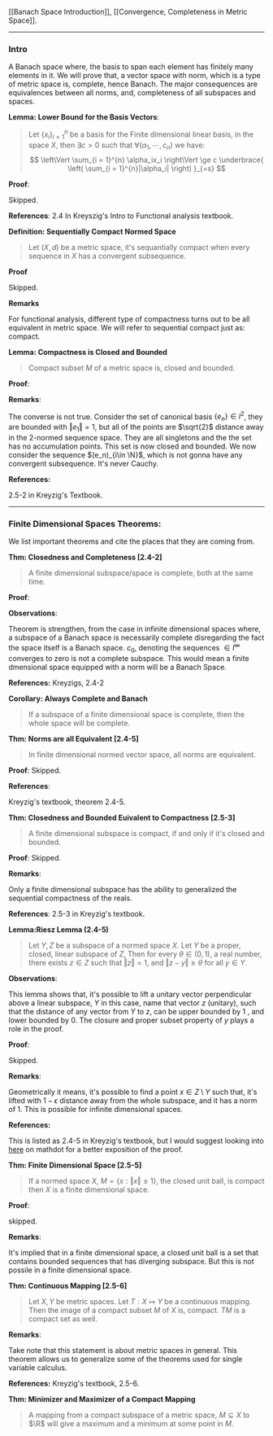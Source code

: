 [[Banach Space Introduction]],  [[Convergence, Completeness in Metric Space]].

---
### **Intro**

A Banach space where, the basis to span each element has finitely many elements in it. We will prove that, a vector space with norm, which is a type of metric space is, complete, hence Banach. The major consequences are equivalences between all norms, and, completeness of all subspaces and spaces. 

**Lemma: Lower Bound for the Basis Vectors**: 
> Let $\{x_i\}_{i=1}^n$ be a basis for the Finite dimensional linear basis, in the space $X$, then $\exists c > 0$ such that $\forall (\alpha_1, \cdots, c_n)$ we have: 
> $$
> \left\Vert 
>     \sum_{i = 1}^{n}
>     \alpha_ix_i
> \right\Vert \ge c
> \underbrace{
>     \left(
>     \sum_{i = 1}^{n}|\alpha_i|
>     \right)
> }_{=s}
> $$

**Proof**: 

Skipped.

**References**: 2.4 In Kreyszig's Intro to Functional analysis textbook. 

**Definition: Sequentially Compact Normed Space**
> Let $(X, d)$ be a metric space, it's sequantially compact when every sequence in $X$ has a convergent subsequence. 

**Proof**

Skipped. 

**Remarks**

For functional analysis, different type of compactness turns out to be all equivalent in metric space. We will refer to sequential compact just as: compact. 

**Lemma: Compactness is Closed and Bounded**
> Compact subset $M$ of a metric space is, closed and bounded. 

**Proof**: 

**Remarks**: 

The converse is not true. Consider the set of canonical basis $\{e_n\} \in l^2$, they are bounded with $\Vert e_1\Vert = 1$, but all of the points are $\sqrt{2}$ distance away in the 2-normed sequence space. They are all singletons and the the set has no accumulation points. This set is now closed and bounded. We now consider the sequence $(e_n)_{i\in \N}$, which is not gonna have any convergent subsequence. It's never Cauchy. 


**References:** 

2.5-2 in Kreyzig's Textbook. 

---
### **Finite Dimensional Spaces Theorems**: 

We list important theorems and cite the places that they are coming from. 

**Thm: Closedness and Completeness [2.4-2]**
> A finite dimensional subspace/space is complete, both at the same time. 

**Proof**: 

**Observations**: 

Theorem is strengthen, from the case in infinite dimensional spaces where, a subspace of a Banach space is necessarily complete disregarding the fact the space itself is a Banach space. $c_0$, denoting the sequences $\in l^\infty$ converges to zero is not a complete subspace. This would mean a finite dmensional space equipped with a norm will be a Banach Space. 

**References:** Kreyzigs, 2.4-2

**Corollary: Always Complete and Banach**
> If a subspace of a finite dimensional space is complete, then the whole space will be complete. 

**Thm: Norms are all Equivalent [2.4-5]**
> In finite dimensional normed vector space, all norms are equivalent. 

**Proof**: 
Skipped. 

**References**: 

Kreyzig's textbook, theorem 2.4-5. 

**Thm: Closedness and Bounded Euivalent to Compactness [2.5-3]**
> A finite dimensional subspace is compact, if and only if it's closed and bounded. 

**Proof**: 
Skipped. 

**Remarks**: 

Only a finite dimensional subspace has the ability to generalized the sequential compactness of the reals. 

**References**: 
2.5-3 in Kreyzig's textbook. 

**Lemma:Riesz Lemma (2.4-5)**
> Let $Y, Z$ be a subspace of a normed space $X$. Let $Y$ be a proper, closed, linear subspace of $Z$, Then for every $\theta \in (0, 1)$, a real number, there exists $z\in Z$ such that $\Vert z\Vert = 1$, and $\Vert z - y\Vert \ge \theta$ for all $y\in Y$. 
>

**Observations**: 

This lemma shows that, it's possible to lift a unitary vector perpendicular above a linear subspace, $Y$ in this case, name that vector $z$ (unitary), such that the distance of any vector from $Y$ to $z$, can be upper bounded by $1$ , and lower bounded by $0$. The closure and proper subset property of $y$ plays a role in the proof. 

**Proof**:

Skipped. 

**Remarks**: 

Geometrically it means, it's possible to find a point $x\in Z\setminus Y$ such that, it's lifted with $1 - \epsilon$ distance away from the whole subspace, and it has a norm of $1$. This is possible for infinite dimensional spaces. 

**References:**

This is listed as 2.4-5 in Kreyzig's textbook, but I would suggest looking into [here](http://mathonline.wikidot.com/riesz-s-lemma) on mathdot for a better exposition of the proof. 


**Thm: Finite Dimensional Space [2.5-5]**
> If a normed space $X$, $M = \{x: \Vert x\Vert \le 1\}$, the closed unit ball, is compact then $X$ is a finite dimensional space. 

**Proof**: 

skipped. 

**Remarks**: 

It's implied that in a finite dimensional space, a closed unit ball is a set that contains bounded sequences that has diverging subspace. But this is not possile in a finite dimensional space. 

**Thm: Continuous Mapping [2.5-6]**
> Let $X, Y$ be metric spaces. Let $T: X \mapsto Y$ be a continuous mapping. Then the image of a compact subset $M$ of $X$ is, compact. $TM$ is a compact set as well. 

**Remarks**: 

Take note that this statement is about metric spaces in general. This theorem allows us to generalize some of the theorems used for single variable calculus. 

**References:** Kreyzig's textbook, 2.5-6. 


**Thm: Minimizer and Maximizer of a Compact Mapping**
> A mapping from a compact subspace of a metric space, $M\subseteq X$ to $\R$ will give a maximum and a minimum at some point in $M$. 
